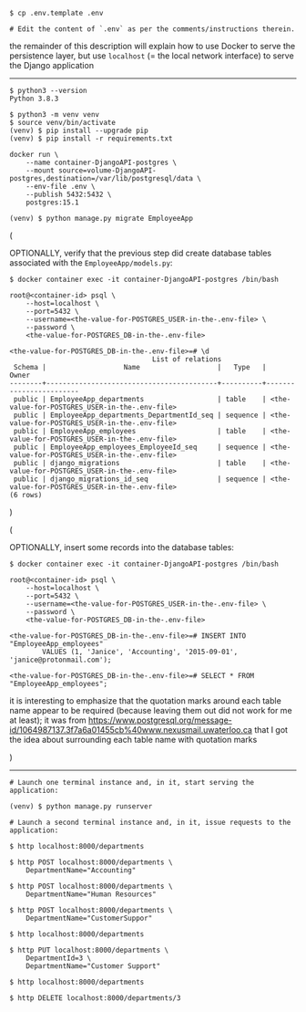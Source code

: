 ```
$ cp .env.template .env

# Edit the content of `.env` as per the comments/instructions therein.
```

the remainder of this description will explain how to
use Docker to serve the persistence layer,
but use `localhost` (= the local network interface) to serve the Django application

---

```
$ python3 --version
Python 3.8.3

$ python3 -m venv venv
$ source venv/bin/activate
(venv) $ pip install --upgrade pip
(venv) $ pip install -r requirements.txt
```

```
docker run \
    --name container-DjangoAPI-postgres \
    --mount source=volume-DjangoAPI-postgres,destination=/var/lib/postgresql/data \
    --env-file .env \
    --publish 5432:5432 \
    postgres:15.1
```

```
(venv) $ python manage.py migrate EmployeeApp
```

(

OPTIONALLY, verify that the previous step did create
database tables associated with the `EmployeeApp/models.py`:

```
$ docker container exec -it container-DjangoAPI-postgres /bin/bash

root@<container-id> psql \
    --host=localhost \
    --port=5432 \
    --username=<the-value-for-POSTGRES_USER-in-the-.env-file> \
    --password \
    <the-value-for-POSTGRES_DB-in-the-.env-file>

<the-value-for-POSTGRES_DB-in-the-.env-file>=# \d
                                   List of relations
 Schema |                   Name                   |   Type   |         Owner          
--------+------------------------------------------+----------+------------------------
 public | EmployeeApp_departments                  | table    | <the-value-for-POSTGRES_USER-in-the-.env-file>
 public | EmployeeApp_departments_DepartmentId_seq | sequence | <the-value-for-POSTGRES_USER-in-the-.env-file>
 public | EmployeeApp_employees                    | table    | <the-value-for-POSTGRES_USER-in-the-.env-file>
 public | EmployeeApp_employees_EmployeeId_seq     | sequence | <the-value-for-POSTGRES_USER-in-the-.env-file>
 public | django_migrations                        | table    | <the-value-for-POSTGRES_USER-in-the-.env-file>
 public | django_migrations_id_seq                 | sequence | <the-value-for-POSTGRES_USER-in-the-.env-file>
(6 rows)
```

)

(

OPTIONALLY, insert some records into the database tables:

```
$ docker container exec -it container-DjangoAPI-postgres /bin/bash

root@<container-id> psql \
    --host=localhost \
    --port=5432 \
    --username=<the-value-for-POSTGRES_USER-in-the-.env-file> \
    --password \
    <the-value-for-POSTGRES_DB-in-the-.env-file>

<the-value-for-POSTGRES_DB-in-the-.env-file>=# INSERT INTO "EmployeeApp_employees"
        VALUES (1, 'Janice', 'Accounting', '2015-09-01', 'janice@protonmail.com');

<the-value-for-POSTGRES_DB-in-the-.env-file>=# SELECT * FROM "EmployeeApp_employees";
```

it is interesting to emphasize that
the quotation marks around each table name appear to be required
(because leaving them out did not work for me at least);
it was from
https://www.postgresql.org/message-id/1064987137.3f7a6a01455cb%40www.nexusmail.uwaterloo.ca
that I got the idea about surrounding each table name with quotation marks

)

---

```
# Launch one terminal instance and, in it, start serving the application:

(venv) $ python manage.py runserver
```

```
# Launch a second terminal instance and, in it, issue requests to the application:

$ http localhost:8000/departments

$ http POST localhost:8000/departments \
    DepartmentName="Accounting"

$ http POST localhost:8000/departments \
    DepartmentName="Human Resources"

$ http POST localhost:8000/departments \
    DepartmentName="CustomerSuppor"

$ http localhost:8000/departments

$ http PUT localhost:8000/departments \
    DepartmentId=3 \
    DepartmentName="Customer Support"

$ http localhost:8000/departments

$ http DELETE localhost:8000/departments/3
```
